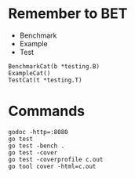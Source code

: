 # Remember to BET
- Benchmark
- Example
- Test

```
BenchmarkCat(b *testing.B)
ExampleCat()
TestCat(t *testing.T)
```

# Commands

```
godoc -http=:8080
go test
go test -bench .
go test -cover
go test -coverprofile c.out
go tool cover -html=c.out
```
